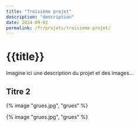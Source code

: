 ```yaml
---
title: "Troisième projet"
description: "description"
date: 2024-09-02
permalink: /fr/projets/troisieme-projet/
---
```


# {{title}}

Imagine ici une description du projet et des images...

## Titre 2

{% image "grues.jpg", "grues" %}

{% image "grues.jpg", "grues" %}


